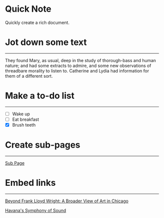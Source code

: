 # Quick Note

Quickly create a rich document.

# Jot down some text

---

They found Mary, as usual, deep in the study of thorough-bass and human nature; and had some extracts to admire, and some new observations of threadbare morality to listen to. Catherine and Lydia had information for them of a different sort.

# Make a to-do list

---

- [ ]  Wake up
- [ ]  Eat breakfast
- [x]  Brush teeth

# Create sub-pages

---

[Sub Page](Quick%20Note%20bfeb109e815243b2a42d1ba5b7949a01/Sub%20Page%205010d6f5c573463ead3d1f93acff6e37.md)

# Embed links

---

[Beyond Frank Lloyd Wright: A Broader View of Art in Chicago](https://www.nytimes.com/2018/03/08/arts/chicago-museums-art.html?rref=collection%2Fsectioncollection%2Ftravel)

[Havana's Symphony of Sound](https://www.nytimes.com/2018/03/12/travel/havana-cuba.html?rref=collection%2Fsectioncollection%2Ftravel)